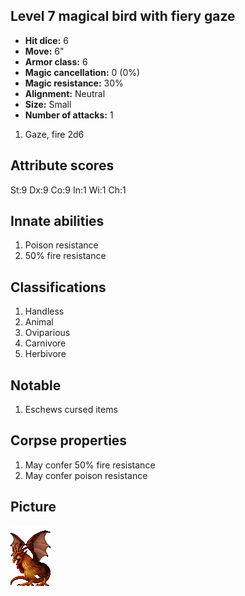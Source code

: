 ## Level 7 magical bird with fiery gaze
- **Hit dice:** 6
- **Move:** 6"
- **Armor class:** 6
- **Magic cancellation:** 0 (0%)
- **Magic resistance:** 30%
- **Alignment:** Neutral
- **Size:** Small
- **Number of attacks:** 1
1. Gaze, fire 2d6
## Attribute scores
St:9 Dx:9 Co:9 In:1 Wi:1 Ch:1
## Innate abilities
1. Poison resistance
2. 50% fire resistance
## Classifications
1. Handless
2. Animal
3. Oviparious
4. Carnivore
5. Herbivore
## Notable
1. Eschews cursed items
## Corpse properties
1. May confer 50% fire resistance
2. May confer poison resistance
## Picture
![Pyrolisk](https://github.com/hyvanmielenpelit/GnollHackTileSet/blob/main/Monsters/pyrolisk/pyrolisk.png)
